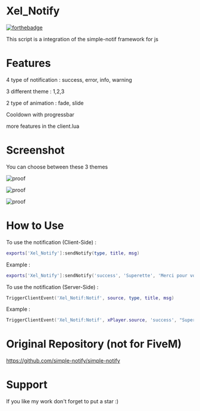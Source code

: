 # Xel_Notify
 [![forthebadge](http://forthebadge.com/images/badges/built-with-love.svg)](http://forthebadge.com)

 This script is a integration of the simple-notif framework for js

# Features
 4 type of notification :  success, error, info, warning

 3 different theme : 1,2,3

 2 type of animation : fade, slide

 Cooldown with progressbar
 
 more features in the client.lua

# Screenshot

 You can choose between these 3 themes

 ![proof](https://zupimages.net/up/22/22/ggb0.png)

 ![proof](https://zupimages.net/up/22/22/3tzp.png)

 ![proof](https://zupimages.net/up/22/22/gjij.png)

#  How to Use
 To use the notification (Client-Side) :

 ```lua
 exports['Xel_Notify']:sendNotify(type, title, msg)
 ```
 
 Example :
 ```lua
 exports['Xel_Notify']:sendNotify('success', 'Superette', 'Merci pour votre achat !')
 ```

 To use the notification (Server-Side) :

 ```lua
 TriggerClientEvent('Xel_Notif:Notif', source, type, title, msg)
 ```

 Example :
 ```lua
 TriggerClientEvent('Xel_Notif:Notif', xPlayer.source, 'success', "Superette", "Merci pour votre achat !")
 ```



# Original Repository (not for FiveM)
 https://github.com/simple-notify/simple-notify

# Support
 If you like my work don't forget to put a star :)